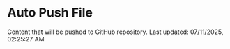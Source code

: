 # Auto Push File

Content that will be pushed to GitHub repository.
Last updated: 07/11/2025, 02:25:27 AM